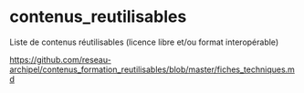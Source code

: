 # contenus_reutilisables
Liste de contenus réutilisables (licence libre et/ou format interopérable)

<https://github.com/reseau-archipel/contenus_formation_reutilisables/blob/master/fiches_techniques.md>
